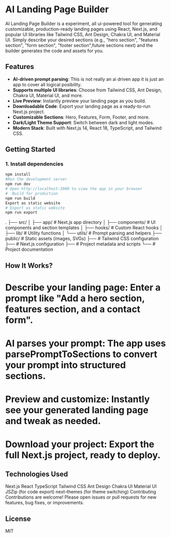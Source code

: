 # AI Landing Page Builder

AI Landing Page Builder is a experiment, all ui-powered tool for generating customizable, production-ready landing pages using React, Next.js, and popular UI libraries like Tailwind CSS, Ant Design, Chakra UI, and Material UI. Simply describe your desired sections (e.g., "hero section", "features section", "form section", "footer section",future sections next) and the builder generates the code and assets for you.

## Features

- **AI-driven prompt parsing**: This is not really an ai driven app it is just an app to cover all logical posibility.
- **Supports multiple UI libraries**: Choose from Tailwind CSS, Ant Design, Chakra UI, Material UI, and more.
- **Live Preview**: Instantly preview your landing page as you build.
- **Downloadable Code**: Export your landing page as a ready-to-run Next.js project.
- **Customizable Sections**: Hero, Features, Form, Footer, and more.
- **Dark/Light Theme Support**: Switch between dark and light modes.
- **Modern Stack**: Built with Next.js 14, React 18, TypeScript, and Tailwind CSS.

## Getting Started

### 1. Install dependencies

```bash
npm install
#Run the development server
npm run dev
# Open http://localhost:3000 to view the app in your browser
#  Build for production
npm run build
Export as static website
# Export as static website
npm run export
```

.
├── src/
│   ├── app/                # Next.js app directory
│   ├── components/         # UI components and section templates
│   ├── hooks/              # Custom React hooks
│   ├── lib/                # Utility functions
│   └── utils/              # Prompt parsing and helpers
├── public/                 # Static assets (images, SVGs)
├── # Tailwind CSS configuration
├── # Next.js configuration
├── # Project metadata and scripts
└── # Project documentation

## How It Works?
# Describe your landing page: Enter a prompt like "Add a hero section, features section, and a contact form".
# AI parses your prompt: The app uses parsePromptToSections to convert your prompt into structured sections.
# Preview and customize: Instantly see your generated landing page and tweak as needed.
# Download your project: Export the full Next.js project, ready to deploy.
## Technologies Used
Next.js
React
TypeScript
Tailwind CSS
Ant Design
Chakra UI
Material UI
JSZip (for code export)
next-themes (for theme switching)
Contributing
Contributions are welcome! Please open issues or pull requests for new features, bug fixes, or improvements.

## License
MIT